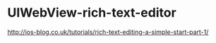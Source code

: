 # UIWebView-rich-text-editor

http://ios-blog.co.uk/tutorials/rich-text-editing-a-simple-start-part-1/
